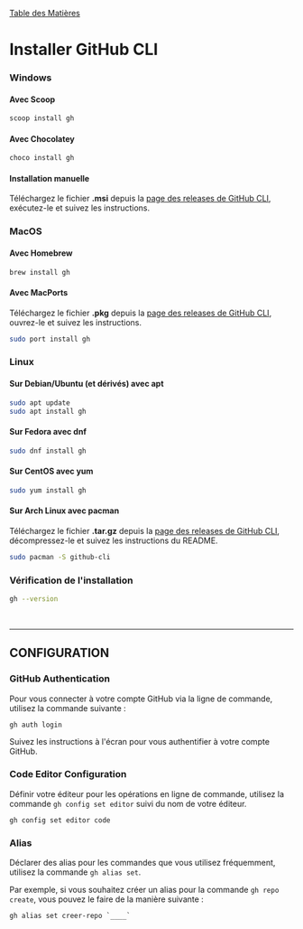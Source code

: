 <a href="README.md">Table des Matières</a>

# Installer GitHub CLI

### Windows

#### Avec Scoop

```bash
scoop install gh
```

#### Avec Chocolatey

```bash
choco install gh
```

#### Installation manuelle

Téléchargez le fichier **.msi** depuis la [page des releases de GitHub CLI](https://cli.github.com/), exécutez-le et suivez les instructions.

### MacOS

#### Avec Homebrew

```bash
brew install gh
```

#### Avec MacPorts

Téléchargez le fichier **.pkg** depuis la [page des releases de GitHub CLI](https://cli.github.com/), ouvrez-le et suivez les instructions.

```bash
sudo port install gh
```

### Linux

#### Sur Debian/Ubuntu (et dérivés) avec apt

```bash
sudo apt update
sudo apt install gh
```

#### Sur Fedora avec dnf

```bash
sudo dnf install gh
```

#### Sur CentOS avec yum

```bash
sudo yum install gh
```

#### Sur Arch Linux avec pacman

Téléchargez le fichier **.tar.gz** depuis la [page des releases de GitHub CLI](https://cli.github.com/), décompressez-le et suivez les instructions du README.

```bash 
sudo pacman -S github-cli
```

### Vérification de l'installation 

```bash
gh --version
```

<br>

***
## CONFIGURATION

### GitHub Authentication

Pour vous connecter à votre compte GitHub via la ligne de commande, utilisez la commande suivante :

```
gh auth login
```

Suivez les instructions à l'écran pour vous authentifier à votre compte GitHub.



###  Code Editor Configuration

Définir votre éditeur pour les opérations en ligne de commande, utilisez la commande `gh config set editor` suivi du nom de votre éditeur. 

```
gh config set editor code
```

###  Alias

Déclarer des alias pour les commandes que vous utilisez fréquemment, utilisez la commande `gh alias set`. 

Par exemple, si vous souhaitez créer un alias pour la commande `gh repo create`, vous pouvez le faire de la manière suivante :

```
gh alias set creer-repo `____`
```
